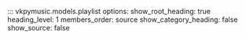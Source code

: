 ::: vkpymusic.models.playlist
    options:
        show_root_heading: true
        heading_level: 1
        members_order: source
        show_category_heading: false
        show_source: false